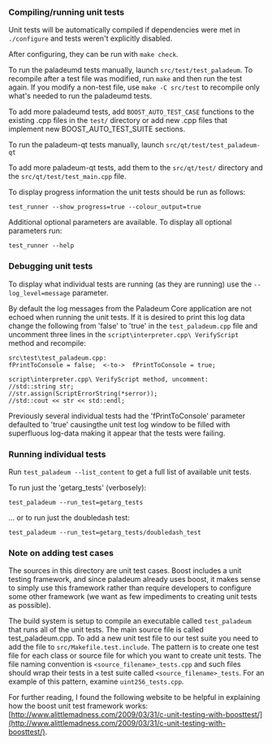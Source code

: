 ### Compiling/running unit tests

Unit tests will be automatically compiled if dependencies were met in `./configure`
and tests weren't explicitly disabled.

After configuring, they can be run with `make check`.

To run the paladeumd tests manually, launch `src/test/test_paladeum`. To recompile
after a test file was modified, run `make` and then run the test again. If you
modify a non-test file, use `make -C src/test` to recompile only what's needed
to run the paladeumd tests.

To add more paladeumd tests, add `BOOST_AUTO_TEST_CASE` functions to the existing
.cpp files in the `test/` directory or add new .cpp files that
implement new BOOST_AUTO_TEST_SUITE sections.

To run the paladeum-qt tests manually, launch `src/qt/test/test_paladeum-qt`

To add more paladeum-qt tests, add them to the `src/qt/test/` directory and
the `src/qt/test/test_main.cpp` file.

To display progress information the unit tests should be run as follows:

`test_runner --show_progress=true --colour_output=true`

Additional optional parameters are available. To display all optional parameters run:

`test_runner --help`

### Debugging unit tests

To display what individual tests are running (as they are running) use the
`--log_level=message` parameter.  

By default the log messages from the Paladeum Core application are not echoed 
when running the unit tests.  If it is desired to print this log data change 
the following from 'false' to 'true' in the `test_paladeum.cpp` file and uncomment
three lines in the `script\interpreter.cpp\ VerifyScript` method and recompile:

    src\test\test_paladeum.cpp:
    fPrintToConsole = false;  <-to->  fPrintToConsole = true;

    script\interpreter.cpp\ VerifyScript method, uncomment:
    //std::string str;
    //str.assign(ScriptErrorString(*serror));
    //std::cout << str << std::endl;

Previously several individual tests had the 'fPrintToConsole' parameter defaulted to 
'true' causingthe unit test log window to be filled with superfluous log-data making 
it appear that the tests were failing.

### Running individual tests

Run `test_paladeum --list_content` to get a full list of available unit tests.

To run just the 'getarg_tests' (verbosely):

    test_paladeum --run_test=getarg_tests

... or to run just the doubledash test:

    test_paladeum --run_test=getarg_tests/doubledash_test

### Note on adding test cases

The sources in this directory are unit test cases.  Boost includes a
unit testing framework, and since paladeum already uses boost, it makes
sense to simply use this framework rather than require developers to
configure some other framework (we want as few impediments to creating
unit tests as possible).

The build system is setup to compile an executable called `test_paladeum`
that runs all of the unit tests.  The main source file is called
test_paladeum.cpp. To add a new unit test file to our test suite you need 
to add the file to `src/Makefile.test.include`. The pattern is to create 
one test file for each class or source file for which you want to create 
unit tests.  The file naming convention is `<source_filename>_tests.cpp` 
and such files should wrap their tests in a test suite 
called `<source_filename>_tests`. For an example of this pattern, 
examine `uint256_tests.cpp`.

For further reading, I found the following website to be helpful in
explaining how the boost unit test framework works:
[http://www.alittlemadness.com/2009/03/31/c-unit-testing-with-boosttest/](http://www.alittlemadness.com/2009/03/31/c-unit-testing-with-boosttest/).
